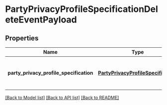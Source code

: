 # PartyPrivacyProfileSpecificationDeleteEventPayload

## Properties
Name | Type | Description | Notes
------------ | ------------- | ------------- | -------------
**party_privacy_profile_specification** | [**PartyPrivacyProfileSpecification**](PartyPrivacyProfileSpecification.md) | The involved resource data for the event | [optional] 

[[Back to Model list]](../README.md#documentation-for-models) [[Back to API list]](../README.md#documentation-for-api-endpoints) [[Back to README]](../README.md)


